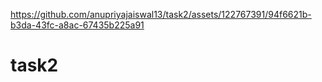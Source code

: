 

https://github.com/anupriyajaiswal13/task2/assets/122767391/94f6621b-b3da-43fc-a8ac-67435b225a91

# task2
